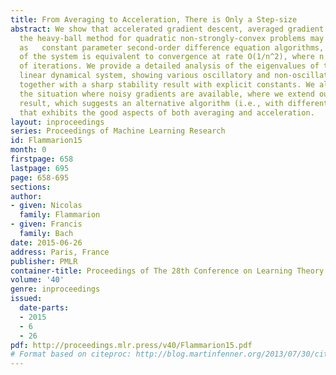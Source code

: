 ```yaml
---
title: From Averaging to Acceleration, There is Only a Step-size
abstract: We show that accelerated gradient descent, averaged gradient descent and
  the heavy-ball method for quadratic non-strongly-convex problems may be reformulated
  as   constant parameter second-order difference equation algorithms, where stability
  of the system is equivalent to convergence at rate O(1/n^2), where n is the number
  of iterations. We provide a detailed analysis of the eigenvalues of the corresponding
  linear dynamical system, showing various oscillatory and non-oscillatory behaviors,
  together with a sharp stability result with explicit constants. We also consider
  the situation where noisy gradients are available, where we extend our general convergence
  result, which suggests an alternative algorithm (i.e., with different step sizes)
  that exhibits the good aspects of both averaging and acceleration.
layout: inproceedings
series: Proceedings of Machine Learning Research
id: Flammarion15
month: 0
firstpage: 658
lastpage: 695
page: 658-695
sections: 
author:
- given: Nicolas
  family: Flammarion
- given: Francis
  family: Bach
date: 2015-06-26
address: Paris, France
publisher: PMLR
container-title: Proceedings of The 28th Conference on Learning Theory
volume: '40'
genre: inproceedings
issued:
  date-parts:
  - 2015
  - 6
  - 26
pdf: http://proceedings.mlr.press/v40/Flammarion15.pdf
# Format based on citeproc: http://blog.martinfenner.org/2013/07/30/citeproc-yaml-for-bibliographies/
---
```

